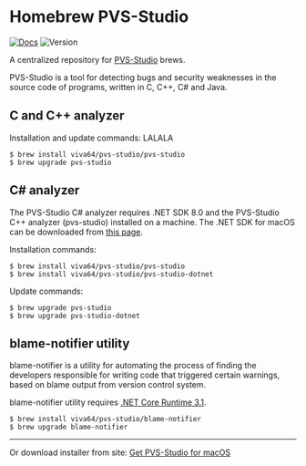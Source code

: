 Homebrew PVS-Studio
=====================
[![Docs](	https://img.shields.io/readthedocs/pip.svg)](https://pvs-studio.com/en/docs/manual/0036/) ![Version](https://img.shields.io/badge/os%20x-10.13%2B-green.svg)

A centralized repository for [PVS-Studio](https://pvs-studio.com/en/pvs-studio/) brews.

PVS-Studio is a tool for detecting bugs and security weaknesses in the source code of programs, written in C, C++, C# and Java.

## C and C++ analyzer

Installation and update commands:
LALALA
```
$ brew install viva64/pvs-studio/pvs-studio
$ brew upgrade pvs-studio
```
## C# analyzer

The PVS-Studio C# analyzer requires .NET SDK 8.0 and the PVS-Studio C++ analyzer (pvs-studio) installed on a machine. 
The .NET SDK for macOS can be downloaded from [this page](https://dotnet.microsoft.com/download/dotnet/8.0).

Installation commands:

```
$ brew install viva64/pvs-studio/pvs-studio
$ brew install viva64/pvs-studio/pvs-studio-dotnet
```

Update commands:

```
$ brew upgrade pvs-studio
$ brew upgrade pvs-studio-dotnet
```

## blame-notifier utility

blame-notifier is a utility for automating the process of finding the developers responsible for writing code that triggered certain warnings, based on blame output from version control system.

blame-notifier utility requires [.NET Core Runtime 3.1](https://dotnet.microsoft.com/download/dotnet-core/3.1).

```
$ brew install viva64/pvs-studio/blame-notifier
$ brew upgrade blame-notifier
```

---

Or download installer from site: [Get PVS-Studio for macOS](https://pvs-studio.com/en/pvs-studio/download/) 
